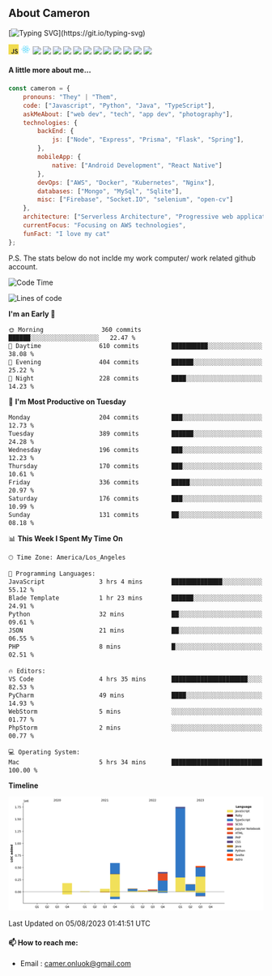 ## About Cameron 

[![Typing SVG](https://readme-typing-svg.demolab.com?font=Fira+Code&pause=1000&color=000000&multiline=true&width=435&height=75&lines=Hi!+I'm+Cameron;A+Software+Engineer+based+in+Seattle.)](https://git.io/typing-svg)

<code><img height="20" src="https://raw.githubusercontent.com/github/explore/80688e429a7d4ef2fca1e82350fe8e3517d3494d/topics/javascript/javascript.png"></code>
<code><img height="20" src="https://raw.githubusercontent.com/github/explore/80688e429a7d4ef2fca1e82350fe8e3517d3494d/topics/react/react.png"></code>
<code><img height="20" src="https://user-images.githubusercontent.com/25181517/189715289-df3ee512-6eca-463f-a0f4-c10d94a06b2f.png"></code>
<code><img height="20" src="https://user-images.githubusercontent.com/25181517/183890595-779a7e64-3f43-4634-bad2-eceef4e80268.png"></code>
<code><img height="20" src="https://user-images.githubusercontent.com/25181517/183890598-19a0ac2d-e88a-4005-a8df-1ee36782fde1.png"></code>
<code><img height="20" src="https://user-images.githubusercontent.com/25181517/183568594-85e280a7-0d7e-4d1a-9028-c8c2209e073c.png"></code>
<code><img height="20" src="https://user-images.githubusercontent.com/25181517/183859966-a3462d8d-1bc7-4880-b353-e2cbed900ed6.png"></code>
<code><img height="20" src="https://user-images.githubusercontent.com/25181517/187896150-cc1dcb12-d490-445c-8e4d-1275cd2388d6.png"></code>
<code><img height="20" src="https://github.com/marwin1991/profile-technology-icons/assets/136815194/5f8c622c-c217-4649-b0a9-7e0ee24bd704"></code>
<code><img height="20" src="https://user-images.githubusercontent.com/25181517/117201156-9a724800-adec-11eb-9a9d-3cd0f67da4bc.png"></code>
<code><img height="20" src="https://user-images.githubusercontent.com/25181517/183423507-c056a6f9-1ba8-4312-a350-19bcbc5a8697.png"></code>
<code><img height="20" src="https://user-images.githubusercontent.com/25181517/183570228-6a040b9f-3ddf-47a2-a201-743121dac664.png"></code>
<code><img height="20" src="https://user-images.githubusercontent.com/25181517/183896132-54262f2e-6d98-41e3-8888-e40ab5a17326.png"></code>
<code><img height="20" src="https://user-images.githubusercontent.com/25181517/186884152-ae609cca-8cf1-4175-8d60-1ce1fa078ca2.png"></code>

#### A little more about me...  

```javascript
const cameron = {
    pronouns: "They" | "Them",
    code: ["Javascript", "Python", "Java", "TypeScript"],
    askMeAbout: ["web dev", "tech", "app dev", "photography"],
    technologies: {
        backEnd: {
            js: ["Node", "Express", "Prisma", "Flask", "Spring"],
        },
        mobileApp: {
            native: ["Android Development", "React Native"]
        },
        devOps: ["AWS", "Docker", "Kubernetes", "Nginx"],
        databases: ["Mongo", "MySql", "Sqlite"],
        misc: ["Firebase", "Socket.IO", "selenium", "open-cv"]
    },
    architecture: ["Serverless Architecture", "Progressive web applications", "Single page applications"],
    currentFocus: "Focusing on AWS technologies",
    funFact: "I love my cat"
};
```

P.S. The stats below do not inclde my work computer/ work related github account.

<!--START_SECTION:waka-->
![Code Time](http://img.shields.io/badge/Code%20Time-1%2C003%20hrs%2030%20mins-blue)

![Lines of code](https://img.shields.io/badge/From%20Hello%20World%20I%27ve%20Written-3.8%20million%20lines%20of%20code-blue)

**I'm an Early 🐤** 

```text
🌞 Morning                360 commits         ██████░░░░░░░░░░░░░░░░░░░   22.47 % 
🌆 Daytime                610 commits         ██████████░░░░░░░░░░░░░░░   38.08 % 
🌃 Evening                404 commits         ██████░░░░░░░░░░░░░░░░░░░   25.22 % 
🌙 Night                  228 commits         ████░░░░░░░░░░░░░░░░░░░░░   14.23 % 
```
📅 **I'm Most Productive on Tuesday** 

```text
Monday                   204 commits         ███░░░░░░░░░░░░░░░░░░░░░░   12.73 % 
Tuesday                  389 commits         ██████░░░░░░░░░░░░░░░░░░░   24.28 % 
Wednesday                196 commits         ███░░░░░░░░░░░░░░░░░░░░░░   12.23 % 
Thursday                 170 commits         ███░░░░░░░░░░░░░░░░░░░░░░   10.61 % 
Friday                   336 commits         █████░░░░░░░░░░░░░░░░░░░░   20.97 % 
Saturday                 176 commits         ███░░░░░░░░░░░░░░░░░░░░░░   10.99 % 
Sunday                   131 commits         ██░░░░░░░░░░░░░░░░░░░░░░░   08.18 % 
```


📊 **This Week I Spent My Time On** 

```text
🕑︎ Time Zone: America/Los_Angeles

💬 Programming Languages: 
JavaScript               3 hrs 4 mins        ██████████████░░░░░░░░░░░   55.12 % 
Blade Template           1 hr 23 mins        ██████░░░░░░░░░░░░░░░░░░░   24.91 % 
Python                   32 mins             ██░░░░░░░░░░░░░░░░░░░░░░░   09.61 % 
JSON                     21 mins             ██░░░░░░░░░░░░░░░░░░░░░░░   06.55 % 
PHP                      8 mins              █░░░░░░░░░░░░░░░░░░░░░░░░   02.51 % 

🔥 Editors: 
VS Code                  4 hrs 35 mins       █████████████████████░░░░   82.53 % 
PyCharm                  49 mins             ████░░░░░░░░░░░░░░░░░░░░░   14.93 % 
WebStorm                 5 mins              ░░░░░░░░░░░░░░░░░░░░░░░░░   01.77 % 
PhpStorm                 2 mins              ░░░░░░░░░░░░░░░░░░░░░░░░░   00.77 % 

💻 Operating System: 
Mac                      5 hrs 34 mins       █████████████████████████   100.00 % 
```

**Timeline**

![Lines of Code chart](https://raw.githubusercontent.com/camer0nluo/camer0nluo/main/assets/bar_graph.png)


 Last Updated on 05/08/2023 01:41:51 UTC
<!--END_SECTION:waka-->

#### 📫 How to reach me:
- Email : camer.onluok@gmail.com
